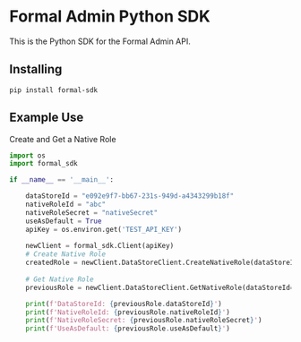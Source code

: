 # Formal Admin Python SDK


This is the Python SDK for the Formal Admin API.



## Installing
    pip install formal-sdk

## Example Use

Create and Get a Native Role

```python
import os
import formal_sdk

if __name__ == '__main__':

    dataStoreId = "e092e9f7-bb67-231s-949d-a4343299b18f"
    nativeRoleId = "abc"
    nativeRoleSecret = "nativeSecret"
    useAsDefault = True
    apiKey = os.environ.get('TEST_API_KEY')
    
    newClient = formal_sdk.Client(apiKey)
    # Create Native Role
    createdRole = newClient.DataStoreClient.CreateNativeRole(dataStoreId=dataStoreId, nativeRoleId=nativeRoleId, nativeRoleSecret=nativeRoleSecret, useAsDefault=useAsDefault)
    
    # Get Native Role    
    previousRole = newClient.DataStoreClient.GetNativeRole(dataStoreId=dataStoreId, nativeRoleId=nativeRoleId)

    print(f'DataStoreId: {previousRole.dataStoreId}')
    print(f'NativeRoleId: {previousRole.nativeRoleId}')
    print(f'NativeRoleSecret: {previousRole.nativeRoleSecret}')
    print(f'UseAsDefault: {previousRole.useAsDefault}')
```